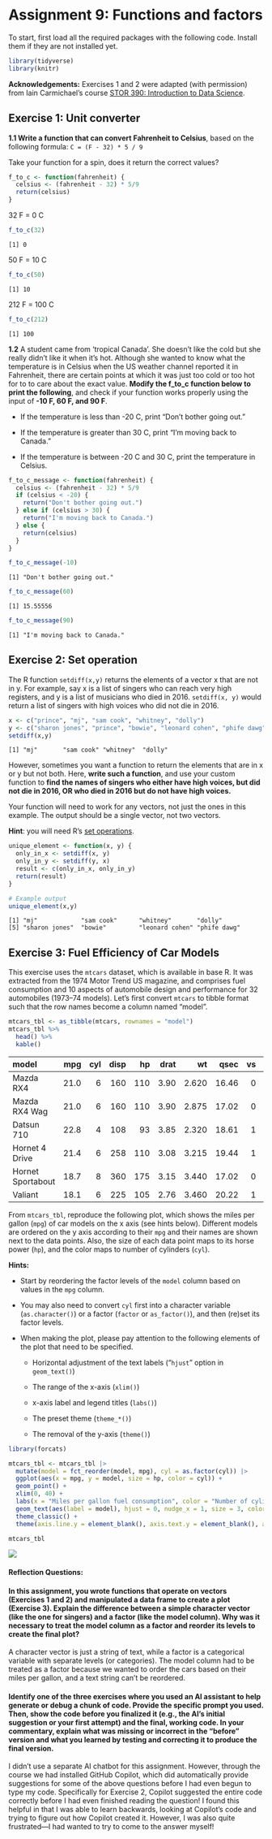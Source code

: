 # Assignment 9: Functions and factors


To start, first load all the required packages with the following code.
Install them if they are not installed yet.

``` r
library(tidyverse)
library(knitr)
```

**Acknowledgements:** Exercises 1 and 2 were adapted (with permission)
from Iain Carmichael’s course [STOR 390: Introduction to Data
Science](https://idc9.github.io/stor390/#course_material).

## **Exercise 1: Unit converter**

**1.1 Write a function that can convert Fahrenheit to Celsius**, based
on the following formula: `C = (F - 32) * 5 / 9`

Take your function for a spin, does it return the correct values?

``` r
f_to_c <- function(fahrenheit) {
  celsius <- (fahrenheit - 32) * 5/9
  return(celsius)
}
```

32 F = 0 C

``` r
f_to_c(32)
```

    [1] 0

50 F = 10 C

``` r
f_to_c(50)
```

    [1] 10

212 F = 100 C

``` r
f_to_c(212)
```

    [1] 100

**1.2** A student came from ‘tropical Canada’. She doesn’t like the cold
but she really didn’t like it when it’s hot. Although she wanted to know
what the temperature is in Celsius when the US weather channel reported
it in Fahrenheit, there are certain points at which it was just too cold
or too hot for to to care about the exact value. **Modify the f_to_c
function below to print the following**, and check if your function
works properly using the input of **-10 F, 60 F, and 90 F**.

- If the temperature is less than -20 C, print “Don’t bother going out.”

- If the temperature is greater than 30 C, print “I’m moving back to
  Canada.”

- If the temperature is between -20 C and 30 C, print the temperature in
  Celsius.

``` r
f_to_c_message <- function(fahrenheit) {
  celsius <- (fahrenheit - 32) * 5/9
  if (celsius < -20) {
    return("Don't bother going out.")
  } else if (celsius > 30) {
    return("I'm moving back to Canada.")
  } else {
    return(celsius)
  }
}
```

``` r
f_to_c_message(-10)
```

    [1] "Don't bother going out."

``` r
f_to_c_message(60)
```

    [1] 15.55556

``` r
f_to_c_message(90)
```

    [1] "I'm moving back to Canada."

## **Exercise 2: Set operation**

The R function `setdiff(x,y)` returns the elements of a vector x that
are not in y. For example, say x is a list of singers who can reach very
high registers, and y is a list of musicians who died in 2016.
`setdiff(x, y)` would return a list of singers with high voices who did
not die in 2016.

``` r
x <- c("prince", "mj", "sam cook", "whitney", "dolly")
y <- c("sharon jones", "prince", "bowie", "leonard cohen", "phife dawg")
setdiff(x,y)
```

    [1] "mj"       "sam cook" "whitney"  "dolly"   

However, sometimes you want a function to return the elements that are
in x or y but not both. Here, **write such a function**, and use your
custom function to **find the names of singers who either have high
voices, but did not die in 2016, OR who died in 2016 but do not have
high voices.**

Your function will need to work for any vectors, not just the ones in
this example. The output should be a single vector, not two vectors.

**Hint**: you will need R’s [set
operations](https://stat.ethz.ch/R-manual/R-devel/library/base/html/sets.html).

``` r
unique_element <- function(x, y) {
  only_in_x <- setdiff(x, y)
  only_in_y <- setdiff(y, x)
  result <- c(only_in_x, only_in_y)
  return(result)
}
```

``` r
# Example output
unique_element(x,y)
```

    [1] "mj"            "sam cook"      "whitney"       "dolly"        
    [5] "sharon jones"  "bowie"         "leonard cohen" "phife dawg"   

## **Exercise 3: Fuel Efficiency of Car Models**

This exercise uses the `mtcars` dataset, which is available in base R.
It was extracted from the 1974 Motor Trend US magazine, and comprises
fuel consumption and 10 aspects of automobile design and performance for
32 automobiles (1973–74 models). Let’s first convert `mtcars` to tibble
format such that the row names become a column named “model”.

``` r
mtcars_tbl <- as_tibble(mtcars, rownames = "model")
mtcars_tbl %>%
  head() %>%
  kable()
```

| model             |  mpg | cyl | disp |  hp | drat |    wt |  qsec |  vs |  am | gear | carb |
|:------------------|-----:|----:|-----:|----:|-----:|------:|------:|----:|----:|-----:|-----:|
| Mazda RX4         | 21.0 |   6 |  160 | 110 | 3.90 | 2.620 | 16.46 |   0 |   1 |    4 |    4 |
| Mazda RX4 Wag     | 21.0 |   6 |  160 | 110 | 3.90 | 2.875 | 17.02 |   0 |   1 |    4 |    4 |
| Datsun 710        | 22.8 |   4 |  108 |  93 | 3.85 | 2.320 | 18.61 |   1 |   1 |    4 |    1 |
| Hornet 4 Drive    | 21.4 |   6 |  258 | 110 | 3.08 | 3.215 | 19.44 |   1 |   0 |    3 |    1 |
| Hornet Sportabout | 18.7 |   8 |  360 | 175 | 3.15 | 3.440 | 17.02 |   0 |   0 |    3 |    2 |
| Valiant           | 18.1 |   6 |  225 | 105 | 2.76 | 3.460 | 20.22 |   1 |   0 |    3 |    1 |

From `mtcars_tbl`, reproduce the following plot, which shows the miles
per gallon (`mpg`) of car models on the x axis (see hints below).
Different models are ordered on the y axis according to their `mpg` and
their names are shown next to the data points. Also, the size of each
data point maps to its horse power (`hp`), and the color maps to number
of cylinders (`cyl`).

**Hints:**

- Start by reordering the factor levels of the `model` column based on
  values in the `mpg` column.

- You may also need to convert `cyl` first into a character variable
  (`as.character()`) or a factor (`factor` or `as_factor()`), and then
  (re)set its factor levels.

- When making the plot, please pay attention to the following elements
  of the plot that need to be specified.

  - Horizontal adjustment of the text labels (“`hjust`” option in
    `geom_text()`)

  - The range of the x-axis (`xlim()`)

  - x-axis label and legend titles (`labs()`)

  - The preset theme (`theme_*()`)

  - The removal of the y-axis (`theme()`)

``` r
library(forcats)

mtcars_tbl <- mtcars_tbl |>
  mutate(model = fct_reorder(model, mpg), cyl = as.factor(cyl)) |>
  ggplot(aes(x = mpg, y = model, size = hp, color = cyl)) +
  geom_point() + 
  xlim(0, 40) + 
  labs(x = "Miles per gallon fuel consumption", color = "Number of cylinders", size = "Horsepower") +
  geom_text(aes(label = model), hjust = 0, nudge_x = 1, size = 3, color = "black")  + 
  theme_classic() + 
  theme(axis.line.y = element_blank(), axis.text.y = element_blank(), axis.ticks.y = element_blank(), axis.title.y = element_blank())

mtcars_tbl
```

![](assignment_9_files/figure-commonmark/unnamed-chunk-14-1.png)

#### **Reflection Questions:**

#### **In this assignment, you wrote functions that operate on vectors (Exercises 1 and 2) and manipulated a data frame to create a plot (Exercise 3). Explain the difference between a simple character vector (like the one for singers) and a factor (like the model column). Why was it necessary to treat the model column as a factor and reorder its levels to create the final plot?**

A character vector is just a string of text, while a factor is a
categorical variable with separate levels (or categories). The model
column had to be treated as a factor because we wanted to order the cars
based on their miles per gallon, and a text string can’t be reordered.

#### **Identify one of the three exercises where you used an AI assistant to help generate or debug a chunk of code. Provide the specific prompt you used. Then, show the code before you finalized it (e.g., the AI’s initial suggestion or your first attempt) and the final, working code. In your commentary, explain what was missing or incorrect in the “before” version and what you learned by testing and correcting it to produce the final version.**

I didn’t use a separate AI chatbot for this assignment. However, through
the course we had installed GitHub Copilot, which did automatically
provide suggestions for some of the above questions before I had even
begun to type my code. Specifically for Exercise 2, Copilot suggested
the entire code correctly before I had even finished reading the
question! I found this helpful in that I was able to learn backwards,
looking at Copilot’s code and trying to figure out how Copilot created
it. However, I was also quite frustrated—I had wanted to try to come to
the answer myself!
